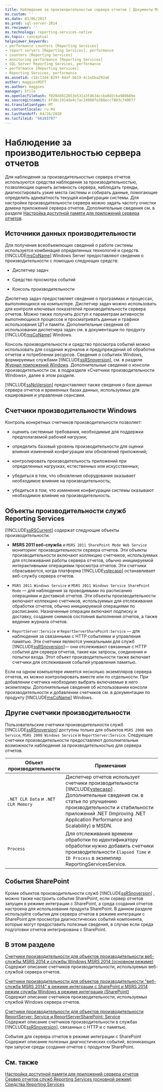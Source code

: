 ```yaml
---
title: Наблюдение за производительностью сервера отчетов | Документы Майкрософт
ms.custom: ''
ms.date: 03/06/2017
ms.prod: sql-server-2014
ms.reviewer: ''
ms.technology: reporting-services-native
ms.topic: conceptual
helpviewer_keywords:
- performance counters [Reporting Services]
- report servers [Reporting Services], performance
- counters [Reporting Services]
- monitoring performance [Reporting Services]
- SQL Server Reporting Services, performance
- performance [Reporting Services]
- Reporting Services, performance
ms.assetid: c1bc13d4-8297-4daf-bb19-4c1e5ba292a6
author: maggiesMSFT
ms.author: maggies
manager: kfile
ms.openlocfilehash: f020dd812b53e531a3f4634ccba0d2cba980b89e
ms.sourcegitcommit: 6fd8c1914de4c7ac24900fe388ecc7883c740077
ms.translationtype: MT
ms.contentlocale: ru-RU
ms.lasthandoff: 04/26/2020
ms.locfileid: "66103797"
---
```

# <a name="monitoring-report-server-performance"></a>Наблюдение за производительностью сервера отчетов
  Для наблюдения за производительностью сервера отчетов используются средства наблюдения за производительностью, позволяющие оценить активность сервера, наблюдать тренды, диагностировать узкие места системы и собирать данные, помогающие определить адекватность текущей конфигурации системы. Для настройки производительности сервера можно задать частоту очистки домена приложений сервера отчетов. Дополнительные сведения см. в разделе [Настройка доступной памяти для приложений сервера отчетов](../report-server/configure-available-memory-for-report-server-applications.md).  
  
## <a name="sources-of-performance-data"></a>Источники данных производительности  
 Для получения всеобъемлющих сведений о работе системы используется комбинация определенных технологий и средств. [!INCLUDE[msCoName](../../includes/msconame-md.md)] Windows Server предоставляют сведения о производительности с помощью следующих средств:  
  
-   Диспетчер задач  
  
-   Средство просмотра событий  
  
-   Консоль производительности  
  
 Диспетчер задач предоставляет сведения о программах и процессах, выполняющихся на компьютере. Диспетчер задач можно использовать для контроля ключевых показателей производительности сервера отчетов. Можно также получить доступ к параметрам активности выполняющихся процессов и просматривать данные и графики использования ЦП и памяти. Дополнительные сведения об использовании диспетчера задач см. в документации по продукту [!INCLUDE[msCoName](../../includes/msconame-md.md)] Windows.  
  
 Консоль производительности и средство просмотра событий можно использовать для создания журналов и предупреждений об обработке отчетов и потреблении ресурсов. Сведения о событиях Windows, формируемых службами [!INCLUDE[ssRSnoversion](../../includes/ssrsnoversion-md.md)], см. в разделе [Журнал приложений Windows](windows-application-log.md). Дополнительные сведения о консоли производительности см. в подразделе «Счетчики производительности Windows», далее в этом разделе.  
  
 [!INCLUDE[ssNoVersion](../../includes/ssnoversion-md.md)] предоставляют также сведения о базе данных сервера отчетов и временных базах данных, используемых для кэширования и управления сеансами.  
  
## <a name="windows-performance-counters"></a>Счетчики производительности Windows  
 Контроль конкретных счетчиков производительности позволяет:  
  
-   оценить системные требования, необходимые для поддержки предполагаемой рабочей нагрузки;  
  
-   определить базовый уровень производительности для оценки влияния изменений конфигурации или обновлений приложений;  
  
-   контролировать производительность приложений при определенных нагрузках, естественных или искусственных;  
  
-   убедиться в том, что обновление оборудования оказывает необходимое влияние на производительность;  
  
-   убедиться в том, что изменения конфигурации системы оказывают необходимое влияние на производительность.  
  
## <a name="reporting-services-performance-objects"></a>Объекты производительности служб Reporting Services  
 [!INCLUDE[ssRSCurrent](../../includes/ssrscurrent-md.md)] содержат следующие объекты производительности.  
  
-   **MSRS 2011 веб-служба** и `MSRS 2011 SharePoint Mode Web Service` мониторинг производительности сервера отчетов. Эти объекты производительности включают коллекцию счетчиков, используемых для отслеживания работы сервера отчетов, обычно инициируемой интерактивными операциями просмотра отчетов. Эти счетчики сбрасываются, когда платформа [!INCLUDE[vstecasp](../../includes/vstecasp-md.md)] останавливает веб-службу сервера отчетов.  
  
-   `MSRS 2011 Windows Service` и `MSRS 2011 Windows Service SharePoint Mode` — для наблюдения за проводимыми по расписанию операциями и доставкой отчетов. Эти объекты производительности включают коллекцию счетчиков, используемых для отслеживания обработки отчетов, обычно инициируемой операциями по расписанию. Назначенные операции включают подписку и доставку, создание снимков состояния выполнения отчетов, а также ведение журнала отчетов.  
  
-   `ReportServer:Service` и `ReportServerSharePoint:Service` — для наблюдения за связанными с HTTP событиями и управления памятью. Эти счетчики являются уникальными для служб [!INCLUDE[ssRSnoversion](../../includes/ssrsnoversion-md.md)]— они отслеживают связанные с HTTP события для сервера отчетов, такие как запросы, соединения и попытки входа. Этот объект производительности также включает счетчики для отслеживания событий управления памятью.  
  
 Если на одном компьютере имеется несколько экземпляров сервера отчетов, их можно контролировать вместе или по отдельности. При добавлении счетчика необходимо выбрать включаемые в него экземпляры. Дополнительные сведения об использовании консоли производительности и добавлении счетчиков см. в документации по продукту [!INCLUDE[msCoName](../../includes/msconame-md.md)] Windows.  
  
## <a name="other-performance-counters"></a>Другие счетчики производительности  
 Пользовательские счетчики производительности служб [!INCLUDE[ssRSnoversion](../../includes/ssrsnoversion-md.md)] доступны только для объектов `MSRS 2008 Web Service`, `MSRS 2008 Windows Service` и `ReportServer:Service`. Следующие счетчики производительности предоставляют дополнительные возможности наблюдения за производительностью для сервера отчетов.  
  
|Объект производительности|Примечания|  
|------------------------|-----------|  
|`.NET CLR Data` и `.NET CLR Memory`|Диспетчер отчетов использует счетчики производительности [!INCLUDE[vstecasp](../../includes/vstecasp-md.md)] . Дополнительные сведения см. в статье по улучшению производительности и стабильности приложений .NET (Improving .NET Application Performance and Scalability) в MSDN.|  
|`Process`|Для отслеживания времени обработки по идентификатору обработки нужно добавить счетчики производительности `Elapsed Time` и `ID Process` в экземпляр ReportingServicesService.|  
  
## <a name="sharepoint-events"></a>События SharePoint  
 Кроме объектов производительности служб [!INCLUDE[ssRSnoversion](../../includes/ssrsnoversion-md.md)] , можно также настроить события SharePoint, если сервер отчетов запущен в режиме интеграции с SharePoint, а среда создания отчетов настроена для использования продукта SharePoint. В данном разделе используйте события для сервера отчетов в режиме интеграции с SharePoint для просмотра диагностических событий компонента, которые могут предоставить полезные сведения, в случае если среда подготовки отчетов интегрирована с SharePoint.  
  
## <a name="in-this-section"></a>В этом разделе  
 [Счетчики производительности для объектов производительности веб-службы MSRS 2014 и службы Windows MSRS 2014 &#40;основном режиме&#41;](performance-counters-msrs-2011-web-service-performance-objects.md)  
 Содержит описание счетчиков производительности, используемых веб-службой сервера отчетов.  
  
 [Счетчики производительности для объектов производительности "веб-служба MSRS 2014" в режиме интеграции с SharePoint и MSRS 2014 режим службы Windows в режиме интеграции &#40;SharePoint&#41;](performance-counters-msrs-2011-sharepoint-mode-performance-objects.md)  
 Содержит описание счетчиков производительности, используемых службой Windows сервера отчетов.  
  
 [Счетчики производительности для объектов производительности ReportServer: Service и ReportServerSharePoint: Service](performance-counters-reportserver-service-performance-objects.md)  
 Содержит описание счетчиков производительности в службах [!INCLUDE[ssRSnoversion](../../includes/ssrsnoversion-md.md)], связанных с HTTP и с памятью.  
  
 События для сервера отчетов в режиме интеграции с SharePoint  
 Содержит описание полезных диагностических событий, возникающих при запуске среды создания отчетов с продуктом SharePoint.  
  
## <a name="see-also"></a>См. также  
 [Настройка доступной памяти для приложений сервера отчетов](../report-server/configure-available-memory-for-report-server-applications.md)   
 [Сервер отчетов служб Reporting Services (основной режим)](reporting-services-report-server-native-mode.md)   
 [Средства Reporting Services](../tools/reporting-services-tools.md)  
  
  
